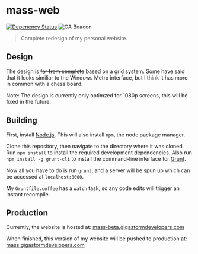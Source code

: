 # mass-web

[![Depenency Status](https://gemnasium.com/TheMasster12/mass-web.png)](https://gemnasium.com/TheMasster12/mass-web)
![GA Beacon](https://ga-beacon.appspot.com/UA-43696434-2/mass-web/readme)

> Complete redesign of my personal website.

## Design
The design is ~~far from complete~~ based on a grid system. Some have said that it looks similiar to the Windows Metro interface, but I think it has more in common with a chess board.

Note: The design is currently only optimzed for 1080p screens, this will be fixed in the future.

## Building
First, install [Node.js](http://nodejs.org).
This will also install `npm`, the node package manager.

Clone this repository, then navigate to the directory where it was cloned.
Run `npm install` to install the required development dependencies.
Also run `npm install -g grunt-cli` to install the command-line interface for [Grunt](http://gruntjs.com).

Now all you have to do is run `grunt`, and a server will be spun up which can be accessed at `localhost:8000`.

My `Gruntfile.coffee` has a `watch` task, so any code edits will trigger an instant recompile.

## Production
Currently, the website is hosted at:
[mass-beta.gigastormdevelopers.com](http://mass-beta.gigastormdevelopers.com)

When finished, this version of my website will be pushed to production at:
[mass.gigastormdevelopers.com](http://mass.gigastormdevelopers.com)

